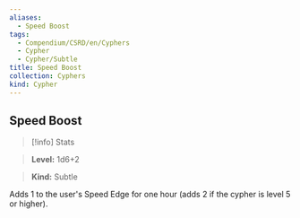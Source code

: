 ```yaml
---
aliases:
  - Speed Boost
tags:
  - Compendium/CSRD/en/Cyphers
  - Cypher
  - Cypher/Subtle
title: Speed Boost
collection: Cyphers
kind: Cypher
---
```

## Speed Boost    
>[!info] Stats    
> **Level:** 1d6+2    
> **Kind:** Subtle  
    
Adds 1 to the user's Speed Edge for one hour (adds 2 if the cypher is level 5 or higher).